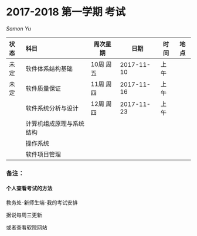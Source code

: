 # 2017-2018 第一学期 考试

*Samon Yu*

| 状态   | 科目           | 周次星期   | 日期         | 时间   | 地点   |
| :--- | :----------- | ------ | ---------- | ---- | ---- |
| 未定   | 软件体系结构基础     | 10周 周五 | 2017-11-10 | 上午   |      |
| 未定   | 软件质量保证       | 11周 周四 | 2017-11-16 | 上午   |      |
|      | 软件系统分析与设计    | 12周 周四 | 2017-11-23 | 上午 |      |
|      | 计算机组成原理与系统结构 |        |            |      |      |
|      | 操作系统         |        |            |      |      |
|      | 软件项目管理       |        |            |      |      |



### 备注：

#### 个人查看考试的方法

教务处-新师生端-我的考试安排

据说每周三更新

或者查看软院网站
